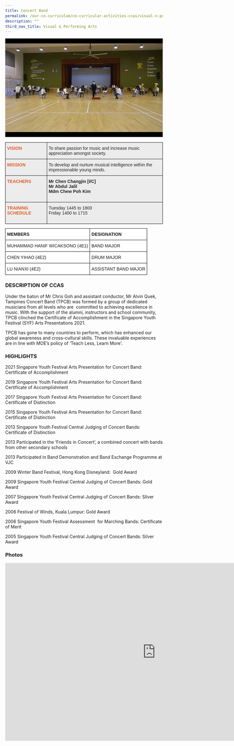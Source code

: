 ```yaml
---
title: Concert Band
permalink: /our-co-curriculum/co-curricular-activities-ccas/visual-n-performing-arts/concert-band/
description: ""
third_nav_title: Visual & Performing Arts
---
```

![](/images/Concert%20band%20photo.jpg)

<style type="text/css">
.tg  {border-collapse:collapse;border-spacing:0;}
.tg td{border-color:black;border-style:solid;border-width:1px;font-family:Arial, sans-serif;font-size:14px;
  overflow:hidden;padding:10px 5px;word-break:normal;}
.tg th{border-color:black;border-style:solid;border-width:1px;font-family:Arial, sans-serif;font-size:14px;
  font-weight:normal;overflow:hidden;padding:10px 5px;word-break:normal;}
.tg .tg-emg8{background-color:#ECECEC;color:#222;text-align:left;vertical-align:top}
.tg .tg-xd6j{background-color:#ECECEC;color:#E35C26;font-weight:bold;text-align:left;vertical-align:top}
.tg .tg-b4br{background-color:#ECECEC;color:#222;font-weight:bold;text-align:left;vertical-align:top}
</style>
<table class="tg">
<thead>
  <tr>
    <th class="tg-xd6j">VISION<br><br></th>
    <th class="tg-emg8">To share passion for music and increase music appreciation amongst society. </th>
  </tr>
</thead>
<tbody>
  <tr>
    <td class="tg-xd6j">MISSION</td>
    <td class="tg-emg8">To develop and nurture musical intelligence within the impressionable young minds.</td>
  </tr>
  <tr>
    <td class="tg-xd6j">TEACHERS<br><br><br><br></td>
    <td class="tg-b4br">Mr Chen Changjin [I/C]<br>Mr Abdul Jalil<br>Mdm Chew
Poh Kim</td>
  </tr>
  <tr>
    <td class="tg-xd6j">TRAINING SCHEDULE<br><br></td>
    <td class="tg-emg8">Tuesday 1445 to 1800<br>Friday 1400 to 1715<br></td>
  </tr>
</tbody>
</table>

<style type="text/css">
.tg  {border-collapse:collapse;border-spacing:0;}
.tg td{border-color:black;border-style:solid;border-width:1px;font-family:Arial, sans-serif;font-size:14px;
  overflow:hidden;padding:10px 5px;word-break:normal;}
.tg th{border-color:black;border-style:solid;border-width:1px;font-family:Arial, sans-serif;font-size:14px;
  font-weight:normal;overflow:hidden;padding:10px 5px;word-break:normal;}
.tg .tg-dgl5{background-color:#FFF;font-weight:bold;text-align:left;vertical-align:top}
.tg .tg-ktyi{background-color:#FFF;text-align:left;vertical-align:top}
</style>
<table class="tg">
<thead>
  <tr>
    <th class="tg-dgl5">MEMBERS</th>
    <th class="tg-dgl5">DESIGNATION</th>
  </tr>
</thead>
<tbody>
  <tr>
    <td class="tg-ktyi">MUHAMMAD HANIF WICAKSONO (4E1)</td>
    <td class="tg-ktyi">BAND MAJOR</td>
  </tr>
  <tr>
    <td class="tg-ktyi">CHEN YIHAO (4E2)</td>
    <td class="tg-ktyi"> DRUM MAJOR</td>
  </tr>
  <tr>
    <td class="tg-ktyi">LU NIANXI (4E2)</td>
    <td class="tg-ktyi">ASSISTANT BAND MAJOR</td>
  </tr>
</tbody>
</table>

### DESCRIPTION OF CCAS

Under the baton of Mr Chris Goh and assistant conductor, Mr Alvin Quek, Tampines Concert Band (TPCB) was formed by a group of dedicated musicians from all levels who are&nbsp; committed to achieving excellence in music. With the support of the alumni, instructors and school community, TPCB clinched the Certificate of Accomplishment in the Singapore Youth Festival (SYF) Arts Presentations 2021.&nbsp;

  

TPCB has gone to many countries to perform, which has enhanced our global awareness and cross-cultural skills. These invaluable experiences are in line with MOE’s policy of ‘Teach Less, Learn More'.&nbsp;&nbsp;

  

### HIGHLIGHTS

2021 Singapore Youth Festival Arts Presentation for Concert Band: Certificate of Accomplishment

2019 Singapore Youth Festival Arts Presentation for Concert Band: Certificate of Accomplishment

2017 Singapore Youth Festival Arts Presentation for Concert Band: Certificate of Distinction

2015 Singapore Youth Festival Arts Presentation for Concert Band: Certificate of Distinction

2013 Singapore Youth Festival Central Judging of Concert Bands: Certificate of Distinction

2013 Participated in the ‘Friends in Concert’, a combined concert with bands from other secondary schools

2013 Participated in Band Demonstration and Band Exchange Programme at VJC

2009 Winter Band Festival, Hong Kong Disneyland: &nbsp;Gold Award

2009 Singapore Youth Festival Central Judging of Concert Bands: Gold Award&nbsp;

2007 Singapore Youth Festival Central Judging of Concert Bands: Silver Award

2006 Festival of Winds, Kuala Lumpur: Gold Award

2006 Singapore Youth Festival Assessment &nbsp;for Marching Bands: Certificate of Merit

2005 Singapore Youth Festival Central Judging of Concert Bands: Silver Award

### Photos

<iframe allowfullscreen="true" height="569" width="960" frameborder="0" src="https://docs.google.com/presentation/d/e/2PACX-1vSlDGClF5ssi6DtwjPVubZtAj7RKmUwDtOy5mVAOR3Nrth2GlUquU6714hKzXudNoZagHKNwwsYe9EX/embed?start=true&amp;loop=true&amp;delayms=3000"></iframe>